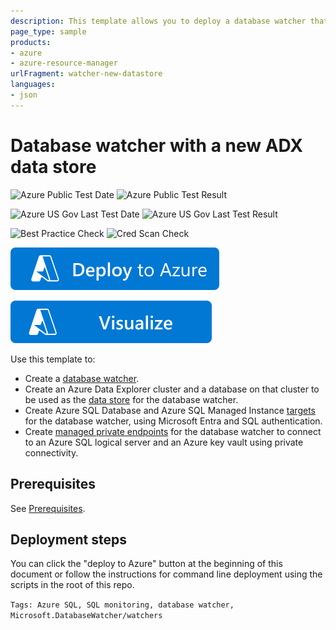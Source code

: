 ```yaml
---
description: This template allows you to deploy a database watcher that uses a database on a new Azure Data Explorer cluster as its data store.
page_type: sample
products:
- azure
- azure-resource-manager
urlFragment: watcher-new-datastore
languages:
- json
---
```

# Database watcher with a new ADX data store

![Azure Public Test Date](https://azurequickstartsservice.blob.core.windows.net/badges/quickstarts/microsoft.databasewatcher/watcher-new-datastore/PublicLastTestDate.svg)
![Azure Public Test Result](https://azurequickstartsservice.blob.core.windows.net/badges/quickstarts/microsoft.databasewatcher/watcher-new-datastore/PublicDeployment.svg)

![Azure US Gov Last Test Date](https://azurequickstartsservice.blob.core.windows.net/badges/quickstarts/microsoft.databasewatcher/watcher-new-datastore/FairfaxLastTestDate.svg)
![Azure US Gov Last Test Result](https://azurequickstartsservice.blob.core.windows.net/badges/quickstarts/microsoft.databasewatcher/watcher-new-datastore/FairfaxDeployment.svg)

![Best Practice Check](https://azurequickstartsservice.blob.core.windows.net/badges/quickstarts/microsoft.databasewatcher/watcher-new-datastore/BestPracticeResult.svg)
![Cred Scan Check](https://azurequickstartsservice.blob.core.windows.net/badges/quickstarts/microsoft.databasewatcher/watcher-new-datastore/CredScanResult.svg)

[![Deploy To Azure](https://raw.githubusercontent.com/Azure/azure-quickstart-templates/master/1-CONTRIBUTION-GUIDE/images/deploytoazure.svg?sanitize=true)](https://portal.azure.com/#create/Microsoft.Template/uri/https%3A%2F%2Fraw.githubusercontent.com%2FAzure%2Fazure-quickstart-templates%2Fmaster%2Fquickstarts%2Fmicrosoft.databasewatcher%2Fwatcher-new-datastore%2Fazuredeploy.json)

[![Visualize](https://raw.githubusercontent.com/Azure/azure-quickstart-templates/master/1-CONTRIBUTION-GUIDE/images/visualizebutton.svg?sanitize=true)](http://armviz.io/#/?load=https%3A%2F%2Fraw.githubusercontent.com%2FAzure%2Fazure-quickstart-templates%2Fmaster%2Fquickstarts%2Fmicrosoft.databasewatcher%2Fwatcher-new-datastore%2Fazuredeploy.json)

Use this template to:
- Create a [database watcher](https://learn.microsoft.com/azure/azure-sql/database-watcher-overview).
- Create an Azure Data Explorer cluster and a database on that cluster to be used as the [data store](https://learn.microsoft.com/azure/azure-sql/database-watcher-manage#manage-data-store) for the database watcher.
- Create Azure SQL Database and Azure SQL Managed Instance [targets](https://learn.microsoft.com/azure/azure-sql/database-watcher-manage#add-sql-targets-to-a-watcher) for the database watcher, using Microsoft Entra and SQL authentication.
- Create [managed private endpoints](https://learn.microsoft.com/azure/azure-sql/database-watcher-manage#create-a-managed-private-endpoint) for the database watcher to connect to an Azure SQL logical server and an Azure key vault using private connectivity.


## Prerequisites

See [Prerequisites](https://learn.microsoft.com/azure/azure-sql/database-watcher-manage#prerequisites).

## Deployment steps

You can click the "deploy to Azure" button at the beginning of this document or follow the instructions for command line deployment using the scripts in the root of this repo.

`Tags: Azure SQL, SQL monitoring, database watcher, Microsoft.DatabaseWatcher/watchers`
